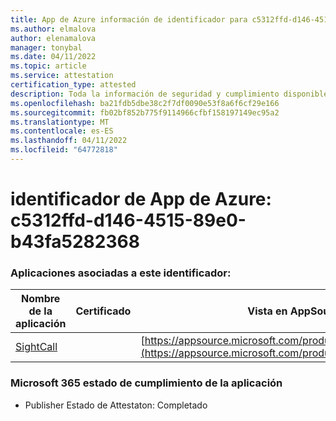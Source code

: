 ```yaml
---
title: App de Azure información de identificador para c5312ffd-d146-4515-89e0-b43fa5282368
ms.author: elmalova
author: elenamalova
manager: tonybal
ms.date: 04/11/2022
ms.topic: article
ms.service: attestation
certification_type: attested
description: Toda la información de seguridad y cumplimiento disponible para c5312ffd-d146-4515-89e0-b43fa5282368.
ms.openlocfilehash: ba21fdb5dbe38c2f7df0090e53f8a6f6cf29e166
ms.sourcegitcommit: fb02bf852b775f9114966cfbf158197149ec95a2
ms.translationtype: MT
ms.contentlocale: es-ES
ms.lasthandoff: 04/11/2022
ms.locfileid: "64772818"
---
```

# <a name="azure-app-id-c5312ffd-d146-4515-89e0-b43fa5282368"></a>identificador de App de Azure: c5312ffd-d146-4515-89e0-b43fa5282368


### <a name="apps-associated-with-this-id"></a>Aplicaciones asociadas a este identificador:
| **Nombre de la aplicación** | **Certificado** | **Vista en AppSource** |
|--------------|---------------|-----------------------|
| [SightCall](../forward/WA200003675.md) |  | [https://appsource.microsoft.com/product/office/WA200003675](https://appsource.microsoft.com/product/office/WA200003675) |

### <a name="microsoft-365-app-compliance-status"></a>Microsoft 365 estado de cumplimiento de la aplicación
- Publisher Estado de Attestaton: Completado
